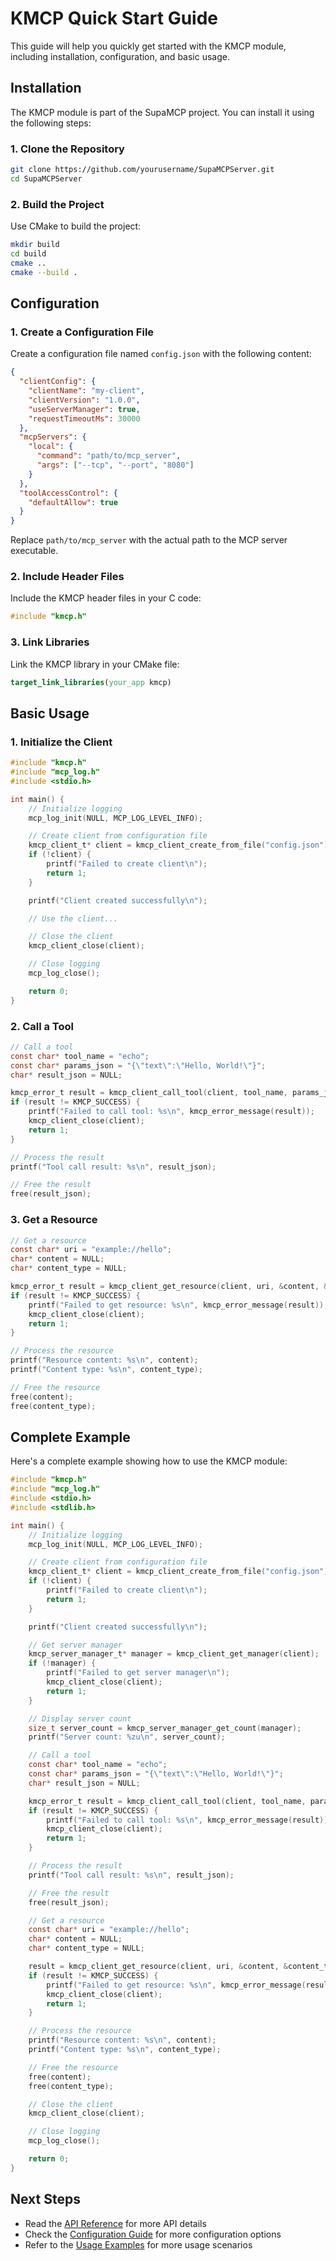 # KMCP Quick Start Guide

This guide will help you quickly get started with the KMCP module, including installation, configuration, and basic usage.

## Installation

The KMCP module is part of the SupaMCP project. You can install it using the following steps:

### 1. Clone the Repository

```bash
git clone https://github.com/yourusername/SupaMCPServer.git
cd SupaMCPServer
```

### 2. Build the Project

Use CMake to build the project:

```bash
mkdir build
cd build
cmake ..
cmake --build .
```

## Configuration

### 1. Create a Configuration File

Create a configuration file named `config.json` with the following content:

```json
{
  "clientConfig": {
    "clientName": "my-client",
    "clientVersion": "1.0.0",
    "useServerManager": true,
    "requestTimeoutMs": 30000
  },
  "mcpServers": {
    "local": {
      "command": "path/to/mcp_server",
      "args": ["--tcp", "--port", "8080"]
    }
  },
  "toolAccessControl": {
    "defaultAllow": true
  }
}
```

Replace `path/to/mcp_server` with the actual path to the MCP server executable.

### 2. Include Header Files

Include the KMCP header files in your C code:

```c
#include "kmcp.h"
```

### 3. Link Libraries

Link the KMCP library in your CMake file:

```cmake
target_link_libraries(your_app kmcp)
```

## Basic Usage

### 1. Initialize the Client

```c
#include "kmcp.h"
#include "mcp_log.h"
#include <stdio.h>

int main() {
    // Initialize logging
    mcp_log_init(NULL, MCP_LOG_LEVEL_INFO);

    // Create client from configuration file
    kmcp_client_t* client = kmcp_client_create_from_file("config.json");
    if (!client) {
        printf("Failed to create client\n");
        return 1;
    }

    printf("Client created successfully\n");

    // Use the client...

    // Close the client
    kmcp_client_close(client);

    // Close logging
    mcp_log_close();

    return 0;
}
```

### 2. Call a Tool

```c
// Call a tool
const char* tool_name = "echo";
const char* params_json = "{\"text\":\"Hello, World!\"}";
char* result_json = NULL;

kmcp_error_t result = kmcp_client_call_tool(client, tool_name, params_json, &result_json);
if (result != KMCP_SUCCESS) {
    printf("Failed to call tool: %s\n", kmcp_error_message(result));
    kmcp_client_close(client);
    return 1;
}

// Process the result
printf("Tool call result: %s\n", result_json);

// Free the result
free(result_json);
```

### 3. Get a Resource

```c
// Get a resource
const char* uri = "example://hello";
char* content = NULL;
char* content_type = NULL;

kmcp_error_t result = kmcp_client_get_resource(client, uri, &content, &content_type);
if (result != KMCP_SUCCESS) {
    printf("Failed to get resource: %s\n", kmcp_error_message(result));
    kmcp_client_close(client);
    return 1;
}

// Process the resource
printf("Resource content: %s\n", content);
printf("Content type: %s\n", content_type);

// Free the resource
free(content);
free(content_type);
```

## Complete Example

Here's a complete example showing how to use the KMCP module:

```c
#include "kmcp.h"
#include "mcp_log.h"
#include <stdio.h>
#include <stdlib.h>

int main() {
    // Initialize logging
    mcp_log_init(NULL, MCP_LOG_LEVEL_INFO);

    // Create client from configuration file
    kmcp_client_t* client = kmcp_client_create_from_file("config.json");
    if (!client) {
        printf("Failed to create client\n");
        return 1;
    }

    printf("Client created successfully\n");

    // Get server manager
    kmcp_server_manager_t* manager = kmcp_client_get_manager(client);
    if (!manager) {
        printf("Failed to get server manager\n");
        kmcp_client_close(client);
        return 1;
    }

    // Display server count
    size_t server_count = kmcp_server_manager_get_count(manager);
    printf("Server count: %zu\n", server_count);

    // Call a tool
    const char* tool_name = "echo";
    const char* params_json = "{\"text\":\"Hello, World!\"}";
    char* result_json = NULL;

    kmcp_error_t result = kmcp_client_call_tool(client, tool_name, params_json, &result_json);
    if (result != KMCP_SUCCESS) {
        printf("Failed to call tool: %s\n", kmcp_error_message(result));
        kmcp_client_close(client);
        return 1;
    }

    // Process the result
    printf("Tool call result: %s\n", result_json);

    // Free the result
    free(result_json);

    // Get a resource
    const char* uri = "example://hello";
    char* content = NULL;
    char* content_type = NULL;

    result = kmcp_client_get_resource(client, uri, &content, &content_type);
    if (result != KMCP_SUCCESS) {
        printf("Failed to get resource: %s\n", kmcp_error_message(result));
        kmcp_client_close(client);
        return 1;
    }

    // Process the resource
    printf("Resource content: %s\n", content);
    printf("Content type: %s\n", content_type);

    // Free the resource
    free(content);
    free(content_type);

    // Close the client
    kmcp_client_close(client);

    // Close logging
    mcp_log_close();

    return 0;
}
```

## Next Steps

- Read the [API Reference](api_reference.md) for more API details
- Check the [Configuration Guide](configuration_guide.md) for more configuration options
- Refer to the [Usage Examples](usage_examples.md) for more usage scenarios
